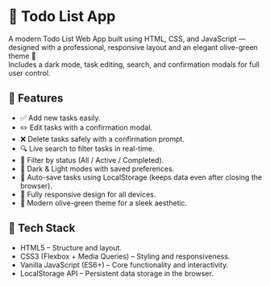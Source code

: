  # 📝 Todo List App

A modern Todo List Web App built using HTML, CSS, and JavaScript — designed with a professional, responsive layout and an elegant olive-green theme 🌿  
Includes a dark mode, task editing, search, and confirmation modals for full user control.

## 🚀 Features

- ✅ Add new tasks easily.
- ✏️ Edit tasks with a confirmation modal.
- ❌ Delete tasks safely with a confirmation prompt.
- 🔍 Live search to filter tasks in real-time.
- 🎯 Filter by status (All / Active / Completed).
- 🌙 Dark & Light modes with saved preferences.
- 💾 Auto-save tasks using LocalStorage (keeps data even after closing the browser).
- 📱 Fully responsive design for all devices.
- 💚 Modern olive-green theme for a sleek aesthetic.

## 🧠 Tech Stack

- HTML5 – Structure and layout.
- CSS3 (Flexbox + Media Queries) – Styling and responsiveness.
- Vanilla JavaScript (ES6+) – Core functionality and interactivity.
- LocalStorage API – Persistent data storage in the browser.

